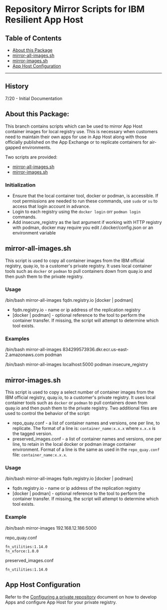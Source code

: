 # Repository Mirror Scripts for IBM Resilient App Host
## Table of Contents
  - [About this Package](#about-this-package)
  - [mirror-all-images.sh](#mirror-all-imagessh)
  - [mirror-images.sh](#mirror-imagessh)
  - [App Host Configuration](#app-host-configuration)
---

## History
7/20 -  Initial Documentation

## About this Package:
This branch contains scripts which can be used to mirror App Host container images
for local registry use. This is necessary when customers need to maintain their own
apps for use in App Host along with those officially published on the App Exchange 
or to replicate containers for air-gapped environments.

Two scripts are provided:
* [mirror-all-images.sh](#mirror-all-images.sh)
* [mirror-images.sh](#mirror-images.sh)

### Initialization
* Ensure that the local container tool, docker or podman, is accessible. If root permissions
are needed to run these commands, use `sudo` or `su` to access that login account in advance.
* Login to each registry using the `docker login` orr `podman login` commands.
* Add insecure_registry as the last argument if working with HTTP registry with podman, docker may require you edit /.docker/config.json or an environment variable

## mirror-all-images.sh
This script is used to copy all container images from the IBM official registry, quay.io,
to a customer's private registry. It uses local container tools such as `docker` or `podman` to 
pull containers down from quay.io and then push them to the private registry.

### Usage
/bin/bash mirror-all-images fqdn.registry.io [docker | podman]

* fqdn.registry.io - name or ip address of the replication registry
* [docker | podman] - optional reference to the tool to perform the container transfer. 
If missing, the script will attempt to determine which tool exists.

### Examples
/bin/bash mirror-all-images 834299573936.dkr.ecr.us-east-2.amazonaws.com podman

/bin/bash mirror-all-images localhost:5000 podman insecure_registry

## mirror-images.sh
This script is used to copy a select number of container images from the IBM official registry, quay.io,
to a customer's private registry. It uses local container tools such as `docker` or `podman` to 
pull containers down from quay.io and then push them to the private registry.
Two additional files are used to control the behavior of the script:
* repo_quay.conf - a list of container names and versions, one per line, to replicate. The format of a line is:
   `container_name:x.x.x` where `x.x.x` is the tagged version.
* preserved_images.conf - a list of container names and versions, one per line, to retain in the local docker or podman image 
container environment. Format of a line is the same as used in the `repo_quay.conf` file: `container_name:x.x.x`.

### Usage
/bin/bash mirror-all-images fqdn.registry.io [docker | podman]

* fqdn.registry.io - name or ip address of the replication registry
* [docker | podman] - optional reference to the tool to perform the container transfer. 
If missing, the script will attempt to determine which tool exists.

### Example
/bin/bash mirror-images 192.168.12.186:5000

repo_quay.conf
```
fn_utilities:1.14.0
fn_xforce:1.0.0
```

preserved_images.conf
```
fn_utilities:1.14.0
```

## App Host Configuration
Refer to the [Configuring a private repository](https://www-03preprod.ibm.com/support/knowledgecenter/SSBRUQ_37.0.0/doc/apps/private_repo_config.html) document on how to
develop Apps and configure App Host for your private registry.

